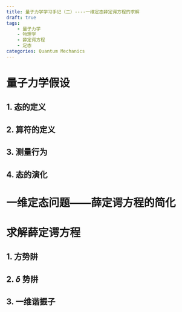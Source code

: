 ```yaml
---
title: 量子力学学习手记（二）----一维定态薛定谔方程的求解
draft: true
tags: 
	- 量子力学
	- 物理学
	- 薛定谔方程
	- 定态
categories: Quantum Mechanics
---
```


# 量子力学假设

## 1. 态的定义

## 2. 算符的定义

## 3. 测量行为

## 4. 态的演化

# 一维定态问题——薛定谔方程的简化

# 求解薛定谔方程

## 1. 方势阱

## 2. $\delta$ 势阱

## 3. 一维谐振子